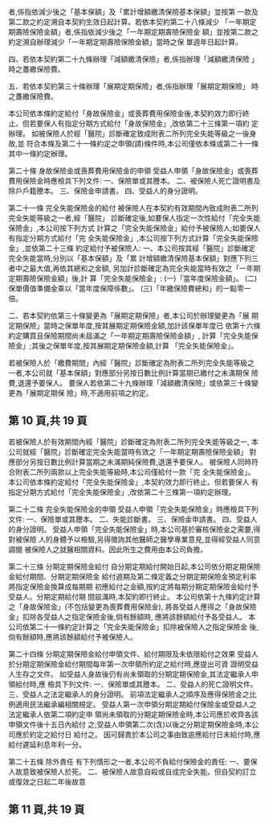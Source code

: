 者,係指依減少後之「基本保額」及「累計增額繳清保險基本保額」並按第 一款及第二款之約定溯自本契約生效日起計算。若依本契約第二十八條減少 「一年期定期壽險保險金額」者,係指依減少後之「一年期定期壽險保險金 額」並按第二款之約定溯自辦理減少「一年期定期壽險保險金額」當時之保 單週年日起計算。 

四、若依本契約第二十九條辦理「減額繳清保險」者,係指辦理「減額繳清保險 
」時之躉繳保險費。 

五、若依本契約第三十條辦理「展期定期保險」者,係指辦理「展期定期保險」
時之躉繳保險費。 

本公司依本條約定給付「身故保險金」或喪葬費用保險金後,本契約效力即行終 止。但若要保人有指定分期方式給付「身故保險金」,改依第二十三條第一項約 定辦理。 如被保險人於經「醫院」診斷確定致成附表二所列完全失能等級之一後身故,並 符合本條及第二十一條約定之申領(請)條件時,本公司僅依本條或第二十一條 其中一條約定辦理。 

第二十條 身故保險金或喪葬費用保險金的申領 受益人申領「身故保險金」或喪葬費用保險金時應檢具下列文件: 一、保險單或其謄本。 二、被保險人死亡證明書及除戶戶籍謄本。 三、保險金申請書。 四、受益人的身分證明。 

第二十一條 完全失能保險金的給付 被保險人在本契約有效期間內致成附表二所列完全失能等級之一者,經「醫院」 診斷確定後,如要保人指定一次性給付「完全失能保險金」,本公司按下列方式 計算之「完全失能保險金」給付予被保險人;如要保人有指定分期方式給付「完 全失能保險金」,本公司按下列方式計算「完全失能保險金」,並依第二十三條 約定給付予被保險人: 一、本公司按其經「醫院」診斷確定完全失能當時,分別以「基本保額」及「累 計增額繳清保險基本保額」對應下列三者中之最大值,再依其總和之金額, 另加計診斷確定為完全失能當時有效之「一年期定期壽險保險金額」後,計 算「完全失能保險金」: 
(一)「當年度保險金額」。 (二)保單價值準備金乘以「當年度保障係數」。 (三)「年繳保險費總和」的一點零一倍。 

二、若本契約依第三十條變更為「展期定期保險」者,本公司於辦理變更為「展 期定期保險」當時之保單年度,按其展期定期保險金額,加計該保單年度已 依第十六條約定購買且保險期間尚未屆滿之「一年期定期壽險保險金額」, 計算「完全失能保險金」;其後之保單年度,按其展期定期保險金額,計算 「完全失能保險金」。 

若被保險人於「繳費期間」內經「醫院」診斷確定為附表二所列完全失能等級之 一者,本公司就「基本保額」對應部分另按日數比例計算當期已繳付之未滿期保 險費,退還予要保人。 要保人若依第二十九條辦理「減額繳清保險」或依第三十條變更為「展期定期保 險」時,不適用前項之約定。 

## 第 10 頁,共 19 頁

若被保險人於有效期間內經「醫院」診斷確定為附表二所列完全失能等級之一, 本公司就經「醫院」診斷確定完全失能當時有效之「一年期定期壽險保險金額」 對應部分另按日數比例計算當期之未滿期純保險費,退還予要保人。 被保險人同時符合附表二所列兩款以上完全失能等級時,本公司僅給付一款「完 全失能保險金」。 本公司依本條約定給付「完全失能保險金」,本契約效力即行終止。但若要保人 有指定分期方式給付「完全失能保險金」,改依第二十三條第一項約定辦理。 

第二十二條 完全失能保險金的申領 受益人申領「完全失能保險金」時應檢具下列文件: 一、保險單或其謄本。 二、失能診斷書。 三、保險金申請書。 四、受益人的身分證明。 受益人申領「完全失能保險金」時,本公司基於審核保險金之需要,得對被保險 人的身體予以檢驗,另得徵詢其他醫師之醫學專業意見,並得經受益人同意調閱 被保險人之就醫相關資料。因此所生之費用由本公司負擔。 

第二十三條 分期定期保險金給付 自分期定期給付開始日起,本公司依分期定期保險金給付期間、分期定期保險金 給付週期及第二條定義之分期定期保險金預定利率將指定保險金換算成每期期 初應給付之金額,按約定將每期分期定期保險金給付予受益人。分期定期給付期 間屆滿時,本契約即行終止。 本公司依第十九條約定計算之「身故保險金」(不包括變更為喪葬費用保險金), 將各受益人應得之「身故保險金」扣除各受益人之指定保險金後,倘有餘額時, 應將該餘額給付予各受益人。 本公司依第二十一條約定計算之「完全失能保險金」扣除被保險人之指定保險金 後,倘有餘額時,應將該餘額給付予被保險人。 

第二十四條 分期定期保險金給付申領文件、給付期限及未依限給付之效果 受益人於分期定期保險金給付期間每年第一次申領所約定之給付時,應提出可資 證明受益人生存之文件。 如受益人身故後仍有尚未領取的分期定期保險金,其法定繼承人申領給付時,應 檢具下列文件: 一、保險單或其謄本。 二、受益人的死亡證明文件。 三、受益人之法定繼承人的身分證明。 前項法定繼承人之順序及應得保險金之比例適用民法繼承編相關規定。 受益人第一次申領分期定期給付保險金或受益人之法定繼承人依第二項約定申 領尚未領取的分期定期保險金時,本公司應於收齊各該申領文件後十五日內給付 之;受益人申領第二次(含)以後之分期定期保險金時,本公司應於約定之給付日 給付之。 因可歸責於本公司之事由致逾應給付日未給付時,應給付遲延利息年利一分。 

第二十五條 除外責任 有下列情形之一者,本公司不負給付保險金的責任: 一、要保人故意致被保險人於死。 二、被保險人故意自殺或自成完全失能。但自契約訂立或復效之日起二年後故意

## 第 11 頁,共 19 頁
